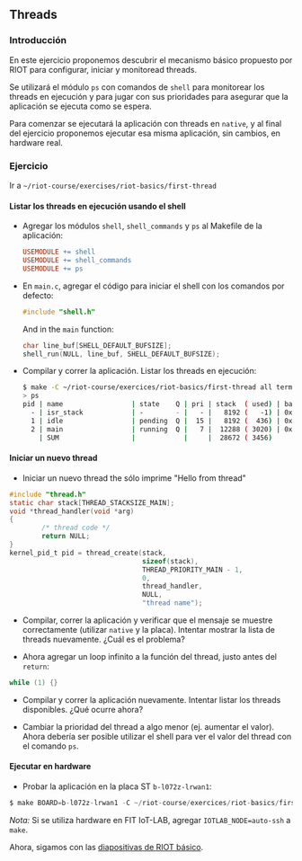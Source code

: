 ## Threads

### Introducción

En este ejercicio proponemos descubrir el mecanismo básico propuesto por RIOT
para configurar, iniciar y monitoread threads.

Se utilizará el módulo `ps` con comandos de `shell` para monitorear los threads
en ejecución y para jugar con sus prioridades para asegurar que la aplicación
se ejecuta como se espera.

Para comenzar se ejecutará la aplicación con threads en `native`, y al final del
ejercicio proponemos ejecutar esa misma aplicación, sin cambios, en hardware
real.

### Ejercicio

Ir a `~/riot-course/exercises/riot-basics/first-thread`

#### Listar los threads en ejecución usando el shell

- Agregar los módulos `shell`, `shell_commands` y `ps` al Makefile de la
  aplicación:
  ```mk
  USEMODULE += shell
  USEMODULE += shell_commands
  USEMODULE += ps
  ```

- En `main.c`, agregar el código para iniciar el shell con los comandos por
  defecto:
  ```c
  #include "shell.h"
  ```
  And in the `main` function:
  ```c
  char line_buf[SHELL_DEFAULT_BUFSIZE];
  shell_run(NULL, line_buf, SHELL_DEFAULT_BUFSIZE);
  ```

- Compilar y correr la aplicación. Listar los threads en ejecución:
  ```sh
  $ make -C ~/riot-course/exercices/riot-basics/first-thread all term
  > ps
  pid | name                 | state    Q | pri | stack  ( used) | base addr  | current     
    - | isr_stack            | -        - |   - |   8192 (   -1) | 0x56617380 | 0x56617380
    1 | idle                 | pending  Q |  15 |   8192 (  436) | 0x566150a0 | 0x56616f00 
    2 | main                 | running  Q |   7 |  12288 ( 3020) | 0x566120a0 | 0x56614f00 
      | SUM                  |            |     |  28672 ( 3456)
  ```

#### Iniciar un nuevo thread

- Iniciar un nuevo thread the sólo imprime "Hello from thread"
```c
#include "thread.h"
static char stack[THREAD_STACKSIZE_MAIN];
void *thread_handler(void *arg)
{
        /* thread code */
        return NULL;
}
kernel_pid_t pid = thread_create(stack,
                                 sizeof(stack),
                                 THREAD_PRIORITY_MAIN - 1,
                                 0,
                                 thread_handler,
                                 NULL,
                                 "thread name");
```

- Compilar, correr la aplicación y verificar que el mensaje se muestre
  correctamente (utilizar `native` y la placa).
  Intentar mostrar la lista de threads nuevamente. ¿Cuál es el problema?

- Ahora agregar un loop infinito a la función del thread, justo antes del 
  `return`:
```c
while (1) {}
```

- Compilar y correr la aplicación nuevamente. Intentar listar los threads
  disponibles. ¿Qué ocurre ahora?

- Cambiar la prioridad del thread a algo menor (ej. aumentar el valor). Ahora
  debería ser posible utilizar el shell para ver el valor del thread con el
  comando `ps`.

#### Ejecutar en hardware

- Probar la aplicación en la placa ST `b-l072z-lrwan1`:
```c
$ make BOARD=b-l072z-lrwan1 -C ~/riot-course/exercices/riot-basics/first-thread flash term
```

_Nota:_ Si se utiliza hardware en FIT IoT-LAB, agregar `IOTLAB_NODE=auto-ssh` a `make`.

Ahora, sigamos con las
[diapositivas de RIOT básico](https://riot-os.github.io/riot-course/slides/03-riot-basics/ES/#12).
